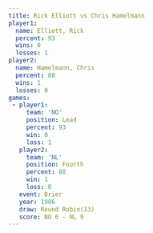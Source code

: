 ```yaml
---
title: Rick Elliott vs Chris Hamelmann
player1:                
  name: Elliott, Rick   
  percent: 93           
  wins: 0               
  losses: 1             
player2:                
  name: Hamelmann, Chris
  percent: 88           
  wins: 1               
  losses: 0             
games:
 - player1:        
     team: 'NO'    
     position: Lead
     percent: 93   
     win: 0        
     loss: 1       
   player2:          
     team: 'NL'      
     position: Fourth
     percent: 88     
     win: 1          
     loss: 0         
   event: Brier         
   year: 1986           
   draw: Round Robin(13)
   score: NO 6 - NL 9   
---
```

